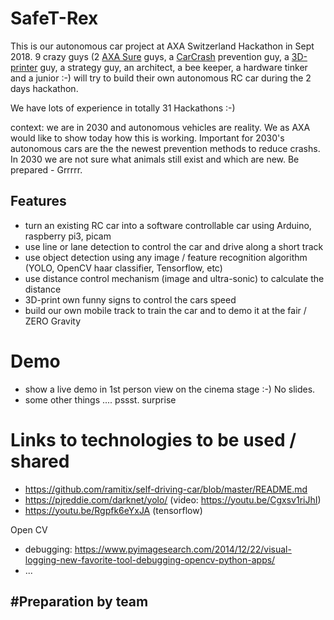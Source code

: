 # SafeT-Rex
This is our autonomous car project at AXA Switzerland Hackathon in Sept 2018.
9 crazy guys (2 [AXA Sure](http://axa.ch/sure) guys, a [CarCrash](https://blog.axa.ch/kompetenz/axa-crashtests-2018-zu-drohnen-e-bikes-und-car-sharing/) prevention guy, a [3D-printer](https://www.3dhubs.com/service/171073) guy, a strategy guy, an architect, a bee keeper, a hardware tinker and a junior :-) will try to build their own autonomous RC car during the 2 days hackathon.

We have lots of experience in totally 31 Hackathons :-)

context: we are in 2030 and autonomous vehicles are reality. We as AXA would like to show today how this is working. Important for 2030's autonomous cars are the the newest prevention methods to reduce crashs. In 2030 we are not sure what animals still exist and which are new. Be prepared - Grrrrr.

## Features
- turn an existing RC car into a software controllable car using Arduino, raspberry pi3, picam
- use line or lane detection to control the car and drive along a short track 
- use object detection using any image / feature recognition algorithm (YOLO, OpenCV haar classifier, Tensorflow, etc)
- use distance control mechanism (image and ultra-sonic) to calculate the distance
- 3D-print own funny signs to control the cars speed
- build our own mobile track to train the car and to demo it at the fair / ZERO Gravity

# Demo
- show a live demo in 1st person view on the cinema stage :-) No slides.
- some other things .... pssst. surprise


# Links to technologies to be used / shared
- https://github.com/ramitix/self-driving-car/blob/master/README.md
- https://pjreddie.com/darknet/yolo/ (video: https://youtu.be/Cgxsv1riJhI)
- https://youtu.be/Rgpfk6eYxJA (tensorflow)

Open CV
- debugging: https://www.pyimagesearch.com/2014/12/22/visual-logging-new-favorite-tool-debugging-opencv-python-apps/
- ...


#Preparation by team
- 
